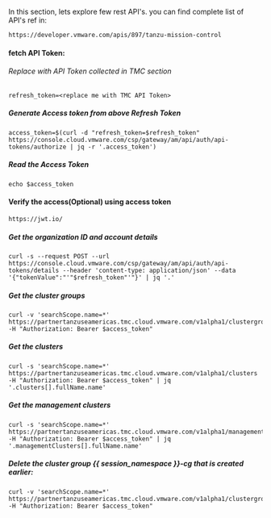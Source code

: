 In this section, lets explore few rest API's. you can find complete list of API's ref in:

```dashboard:open-url
https://developer.vmware.com/apis/897/tanzu-mission-control
```

#### fetch API Token: 

###### Replace <replace me with TMC API Token> with API Token collected in TMC section 

```execute
refresh_token=<replace me with TMC API Token>
```
##### Generate Access token from above Refresh Token

```execute
access_token=$(curl -d "refresh_token=$refresh_token" https://console.cloud.vmware.com/csp/gateway/am/api/auth/api-tokens/authorize | jq -r '.access_token')
```

##### Read the Access Token

```execute
echo $access_token
```

#### Verify the access(Optional) using access token

```dashboard:open-url
https://jwt.io/
```

##### Get the organization ID and account details 

```execute
curl -s --request POST --url https://console.cloud.vmware.com/csp/gateway/am/api/auth/api-tokens/details --header 'content-type: application/json' --data '{"tokenValue":"'"$refresh_token"'"}' | jq '.'
```

##### Get the cluster groups

```execute
curl -v 'searchScope.name=*' https://partnertanzuseamericas.tmc.cloud.vmware.com/v1alpha1/clustergroups -H "Authorization: Bearer $access_token"
```

##### Get the clusters 

```execute
curl -s 'searchScope.name=*' https://partnertanzuseamericas.tmc.cloud.vmware.com/v1alpha1/clusters -H "Authorization: Bearer $access_token" | jq '.clusters[].fullName.name'
```

##### Get the management clusters 

```execute
curl -s 'searchScope.name=*' https://partnertanzuseamericas.tmc.cloud.vmware.com/v1alpha1/managementclusters -H "Authorization: Bearer $access_token" | jq '.managementClusters[].fullName.name'
```

##### Delete the cluster group {{ session_namespace }}-cg that is created earlier: 

```execute
curl -v 'searchScope.name=*' https://partnertanzuseamericas.tmc.cloud.vmware.com/v1alpha1/clustergroups -H "Authorization: Bearer $access_token"
```
